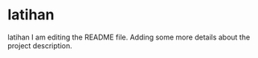 # latihan
latihan
I am editing the README file. Adding some more details about the project description.
